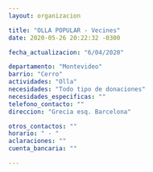 ```yaml
---
layout: organizacion

title: "OLLA POPULAR - Vecines"
date: 2020-05-26 20:22:32 -0300

fecha_actualizacion: "6/04/2020"

departamento: "Montevideo"
barrio: "Cerro"
actividades: "Olla"
necesidades: "Todo tipo de donaciones"
necesidades_especificas: ""
telefono_contacto: ""
direccion: "Grecia esq. Barcelona"

otros_contactos: ""
horario: " - "
aclaraciones: ""
cuenta_bancaria: ""

---
```

